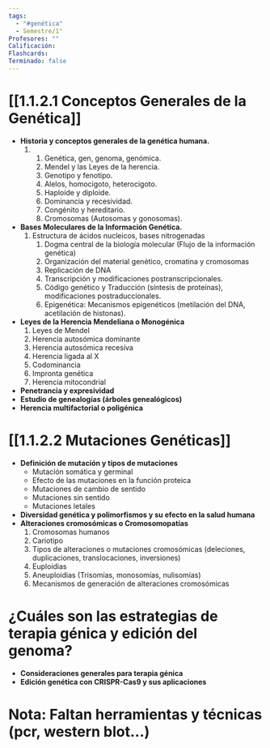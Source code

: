 ```yaml
---
tags:
  - "#genética"
  - Semestre/1°
Profesores: ""
Calificación: 
Flashcards: 
Terminado: false
---
```

# [[1.1.2.1 Conceptos Generales de la Genética]]
- **Historia y conceptos generales de la genética humana.**         
    1. 1. Genética, gen, genoma, genómica.
        2. Mendel y las Leyes de la herencia. 
        3. Genotipo y fenotipo.
        4. Alelos, homocigoto, heterocigoto.
        5. Haploide y diploide.
        6. Dominancia y recesividad.
        7. Congénito y hereditario.
        8. Cromosomas (Autosomas y gonosomas).
- **Bases Moleculares de la Información Genética.**
    1. Estructura de ácidos nucleicos, bases nitrogenadas
	    1. Dogma central de la biología molecular (Flujo de la información genética)
	    2. Organización del material genético, cromatina y cromosomas
	    3. Replicación de DNA
	    4. Transcripción y modificaciones postranscripcionales.
	    5. Código genético y Traducción (síntesis de proteínas), modificaciones postraduccionales.
	    6. Epigenética: Mecanismos epigenéticos (metilación del DNA,  acetilación de histonas).
- **Leyes de la Herencia Mendeliana o Monogénica**  
    1. Leyes de Mendel
    2. Herencia autosómica dominante
    3. Herencia autosómica recesiva
    4. Herencia ligada al X
    5. Codominancia
    6. Impronta genética
    7. Herencia mitocondrial
- **Penetrancia y expresividad**
- **Estudio de genealogías (árboles genealógicos)**
- **Herencia multifactorial o poligénica**
# [[1.1.2.2 Mutaciones Genéticas]]
- **Definición de mutación y tipos de mutaciones**
    - Mutación somática y germinal
    - Efecto de las mutaciones en la función proteica
    - Mutaciones de cambio de sentido
    - Mutaciones sin sentido
    - Mutaciones letales
- **Diversidad genética y polimorfismos y su efecto en la salud humana**
- **Alteraciones cromosómicas o Cromosomopatías**
    1. Cromosomas humanos
    2. Cariotipo
    3. Tipos de alteraciones o mutaciones cromosómicas (deleciones, duplicaciones, translocaciones, inversiones)
    4. Euploidias
    5. Aneuploidias (Trisomías, monosomías, nulisomías)
    6. Mecanismos de generación de alteraciones cromosómicas
# ¿Cuáles son las estrategias de terapia génica y edición del genoma?
- **Consideraciones generales para terapia génica**
- **Edición genética con CRISPR-Cas9 y sus aplicaciones**

# Nota: Faltan herramientas y técnicas (pcr, western blot...)